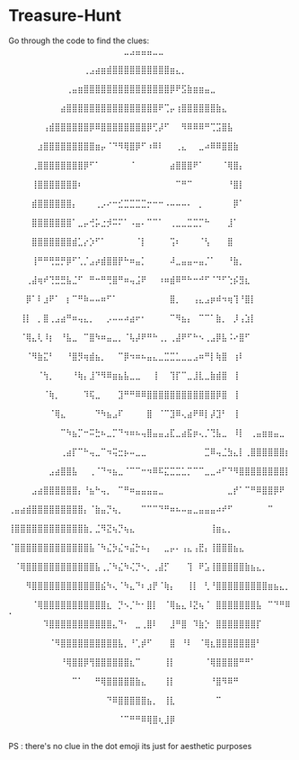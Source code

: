 # Treasure-Hunt
Go through the code to find the clues:
⠀⠀⠀⠀⠀⠀⠀⠀⠀⠀⠀⠀⠀⠀⠀⠀⠀⠀⠀⠀⣀⣠⣤⣤⣤⣀⣀⠀⠀⠀⠀⠀⠀⠀⠀⠀⠀⠀⠀⠀⠀⠀⠀⠀⠀⠀⠀⠀⠀⠀
⠀⠀⠀⠀⠀⠀⠀⠀⠀⠀⠀⠀⠀⢀⣠⣴⣶⣾⣿⣿⣿⣿⣿⣿⣿⣿⣿⣿⣶⣄⡀⠀⠀⠀⠀⠀⠀⠀⠀⠀⠀⠀⠀⠀⠀⠀⠀⠀⠀⠀
⠀⠀⠀⠀⠀⠀⠀⠀⠀⠀⢀⣤⣶⣿⣿⣿⣿⣿⣿⣿⣿⣿⣿⣿⣿⣿⣿⣿⡿⠟⣫⣷⣶⣶⣤⣀⠀⠀⠀⠀⠀⠀⠀⠀⠀⠀⠀⠀⠀⠀
⠀⠀⠀⠀⠀⠀⠀⠀⠀⣴⣿⣿⣿⣿⣿⣿⣿⣿⣿⣿⣿⣿⣿⣿⣿⣿⠟⢉⡤⢰⣿⣿⣿⣿⣿⣿⣷⣄⠀⠀⠀⠀⠀⠀⠀⠀⠀⠀⠀⠀
⠀⠀⠀⠀⠀⠀⢠⣾⣿⣿⣿⣿⣿⣿⡿⠿⣿⣿⣿⣿⣿⣿⣿⣿⡿⢋⡼⠋⠀⠀⠻⠿⠿⠿⠛⢉⣩⣿⣧⠀⠀⠀⠀⠀⠀⠀⠀⠀⠀⠀
⠀⠀⠀⠀⠀⣰⣿⣿⣿⣿⣿⣿⣿⣿⣿⣶⡤⠈⠙⠻⢿⣿⡿⠋⠰⠿⠇⠀⠀⢀⣄⠀⠀⣀⠴⠿⠿⣿⣿⣷⠀⠀⠀⠀⠀⠀⠀⠀⠀⠀
⠀⠀⠀⠀⢀⣿⣿⣿⣿⣿⣿⣿⣿⡿⠋⠁⠀⠀⠀⠀⠀⠈⠀⠀⠀⠀⠀⠀⣴⣿⣿⣿⠟⠁⠀⠀⠀⠈⢿⣿⡄⠀⠀⠀⠀⠀⠀⠀⠀⠀
⠀⠀⠀⠀⢸⣿⣿⣿⣿⣿⣿⣿⠆⠀⠀⠀⠀⠀⠀⠀⠀⠀⠀⠀⠀⠀⠀⠀⠀⠉⠛⠉⠀⠀⠀⠀⠀⠀⠘⣿⡇⠀⠀⠀⠀⠀⠀⠀⠀⠀
⠀⠀⠀⠀⣾⣿⣿⣿⣿⣿⣿⡄⠀⠀⠀⢀⡠⠔⠒⣊⣉⣉⣉⣉⡒⠒⠒⠠⠤⠤⠤⠄⠀⡀⠀⠀⠀⠀⠀⡿⠁⠀⠀⠀⠀⠀⠀⠀⠀⠀
⠀⠀⠀⠀⣿⣿⣿⣿⣿⣿⣿⠁⣀⡤⢚⡥⣐⡺⠭⠍⠁⠠⣤⠄⠉⠉⠁⠀⢀⣀⣀⣉⣉⡉⠓⠀⠀⠀⣸⠁⠀⠀⠀⠀⠀⠀⠀⠀⠀⠀
⠀⠀⠀⠀⣿⣿⣿⣿⣿⣿⣿⣾⣁⡔⡱⠋⠁⠀⠀⠀⠀⠀⠈⡇⠀⠀⠀⠀⢩⠆⠀⠀⠀⠈⢣⠀⠀⠀⣿⠀⠀⠀⠀⠀⠀⠀⠀⠀⠀⠀
⠀⠀⠀⠀⢸⠛⠛⢛⣛⡛⡿⠋⢁⡈⣠⡴⣾⣿⣿⡟⠓⠶⣤⡁⠀⠀⠀⠀⠼⣀⣤⣤⠤⣤⡈⠁⠀⠀⠘⣷⡀⠀⠀⠀⠀⠀⠀⠀⠀⠀
⠀⠀⠀⢀⣼⢶⠞⢙⣛⣛⣧⣈⠋⠀⠛⠒⠛⢛⣿⠛⠶⢤⣨⠟⠀⠀⠰⠶⣾⠿⠛⠓⠒⠚⠋⠈⠙⠋⢑⡮⣻⣆⠀⠀⠀⠀⠀⠀⠀⠀
⠀⠀⠀⡿⠁⠇⣰⠟⠁⠀⡆⠉⠛⠷⠤⠤⠶⠋⠁⠀⠀⠀⠀⠀⠀⠀⠀⠀⣿⡀⠀⠀⢠⣄⣠⡶⠾⠲⢶⢹⠘⣿⡇⠀⠀⠀⠀⠀⠀⠀
⠀⠀⢸⡇⠀⡀⣿⢀⣠⣴⠛⠶⢤⣄⡀⠀⠀⡠⠤⠤⠴⣴⠖⠂⠀⠀⠀⠀⠉⠻⣦⡄⠀⠉⠉⠁⣷⡀⠀⡸⢠⣱⡇⠀⠀⠀⠀⠀⠀⠀
⠀⠀⠈⢿⣄⢇⠸⡆⠀⠘⣧⣀⠀⠉⣿⠳⠶⣤⣀⡀⠈⢧⡼⠟⠛⠓⢀⡀⢀⣼⠟⠋⠓⠢⢀⣠⡿⣧⠨⠔⣿⠋⠀⠀⠀⠀⠀⠀⠀⠀
⠀⠀⠀⠈⠻⣷⣍⠃⠀⠀⠘⣿⡻⢶⣾⣦⡀⠀⠀⠉⡿⠲⠶⠦⣤⣄⣀⣉⣉⣁⣀⣀⣠⠶⠛⡇⢷⣿⠀⢰⠇⠀⠀⠀⠀⠀⠀⠀⠀⠀
⠀⠀⠀⠀⠀⠈⢳⡀⠀⠀⠀⠘⢷⡄⣸⠙⠻⠿⣶⣦⣧⣀⣀⠀⠀⢸⠀⠀⢹⡏⠉⣀⣸⣇⣀⣷⣾⣿⠀⢸⠀⠀⠀⠀⠀⠀⠀⠀⠀⠀
⠀⠀⠀⠀⠀⠀⠈⢷⡀⠀⠀⠀⠀⠹⢯⣀⠀⠀⠀⣹⠛⠛⠿⠿⣿⣿⣿⣿⣿⣿⣿⣿⣿⣿⣿⣿⡿⣿⠀⢸⠀⠀⠀⠀⠀⠀⠀⠀⠀⠀
⠀⠀⠀⠀⠀⠀⠀⠈⢿⣄⠀⠀⠀⠀⠀⠙⠳⣦⣠⠏⠀⠀⠀⠀⣿⠀⠈⠉⣹⠿⢄⣴⠟⠿⡇⡼⣹⠃⠀⢸⠀⠀⠀⠀⠀⠀⠀⠀⠀⠀
⠀⠀⠀⠀⠀⠀⠀⠀⠀⠉⠳⣦⡉⠒⠭⣓⠦⣀⡉⠙⠲⠶⠦⢤⣿⣤⣤⣠⣏⣀⣴⣯⡶⢄⡈⢙⣧⣀⠀⠸⡇⠀⢀⣤⣶⣶⣤⣀⠀⠀
⠀⠀⠀⠀⠀⠀⠀⠀⠀⢀⣴⡏⠉⠓⢤⣀⠉⠲⢭⣒⡦⠤⣀⣀⠀⠀⠀⠀⠀⠀⠀⠀⠀⠀⣉⠿⢤⣈⣳⣄⡇⢀⣿⣿⣿⣿⣿⣿⡆⠀
⠀⠀⠀⠀⠀⠀⠀⣠⣴⣿⣿⣧⠀⠀⢀⠈⠙⠲⣦⣀⠈⠉⠉⠒⠲⠿⠯⣍⣉⣉⣁⡉⠉⠉⣀⣀⠴⠋⠙⠻⣿⣿⣿⣿⣿⣿⣿⣿⡇⠀
⠀⠀⠀⠀⣠⣴⣿⣿⣿⣿⣿⣿⡄⠘⣦⠓⢤⡀⠀⠉⠛⠶⣤⣤⣤⣤⣀⠀⠀⠀⠀⠀⠀⠀⠀⠀⠀⠀⣀⡞⠁⠉⠛⠿⣿⣿⡿⠟⠀⠀
⢀⣤⣴⣾⣿⣿⣿⣿⣿⣿⣿⣿⣿⡄⠈⣷⣤⡙⢦⡀⠀⠀⠀⠉⠉⠉⠙⠛⠶⠦⠤⣤⣀⣤⣤⣤⠴⠞⠋⠀⠀⠀⠀⠀⠀⠉⠀⠀⠀⠀
⢸⣿⣿⣿⣿⣿⣿⣿⣿⣿⣿⣿⣿⣷⡀⣈⠻⣝⢦⡙⢦⣄⠀⠀⠀⠀⠀⠀⠀⠀⠀⠀⠀⠀⠀⢸⣶⣄⡀⠀⠀⠀⠀⠀⠀⠀⠀⠀⠀⠀
⠈⣿⣿⣿⣿⣿⣿⣿⣿⣿⣿⣿⣿⣿⣧⠈⠳⣌⡳⣌⠲⣬⡓⠦⡄⠀⠀⣀⡤⠄⢠⣄⢠⣟⡄⢸⣿⣿⣿⣦⣄⠀⠀⠀⠀⠀⠀⠀⠀⠀
⠀⠈⢿⣿⣿⣿⣿⣿⣿⣿⣿⣿⣿⣿⣿⣧⢀⡈⠳⣌⠳⢌⡙⠢⡀⢀⣼⡋⠀⠀⠀⢹⠀⠟⣡⢸⣿⣿⣿⣿⣿⣷⣦⣄⡀⠀⠀⠀⠀⠀
⠀⠀⠀⠻⣿⣿⣿⣿⣿⣿⣿⣿⣿⣿⣿⣿⣮⠳⢄⠈⠳⣄⠙⠆⣰⡟⠈⢷⡄⠀⠀⢸⡇⠀⢃⠘⣿⣿⣿⣿⣿⣿⣿⣿⣿⣶⣦⣄⡀⠀
⠀⠀⠀⠀⠈⢿⣿⣿⣿⣿⣿⣿⣿⣿⣿⣿⣿⣆⠀⡙⠢⡈⠓⠂⣿⡇⠀⠈⢿⣦⣄⠸⣝⢦⠈⠀⣿⣿⣿⣿⣿⣿⣿⣧⠀⠉⠙⠛⠿⠂
⠀⠀⠀⠀⠀⠀⠹⣿⣿⣿⣿⣿⣿⣿⣿⣿⣿⣿⣄⠙⠂⠀⣀⢀⣿⠇⠀⠀⣸⠛⣿⠀⠹⣷⡑⠀⣿⣿⣿⣿⣿⣿⣿⡏⠀⠀⠀⠀⠀⠀
⠀⠀⠀⠀⠀⠀⠀⠈⠻⣿⣿⣿⣿⣿⣿⣿⣿⣿⣿⣧⡀⠘⢁⡾⠋⠀⠀⠀⣿⠀⠘⠇⠀⠈⢿⣆⣿⣿⣿⣿⣿⣿⣿⠃⠀⠀⠀⠀⠀⠀
⠀⠀⠀⠀⠀⠀⠀⠀⠀⠘⢿⣿⣿⡿⢻⣿⣿⣿⣿⣿⣿⣆⠉⠀⠀⠀⠀⢸⡇⠀⠀⠀⠀⠀⠈⢿⣿⣿⣿⣿⠛⠛⠁⠀⠀⠀⠀⠀⠀⠀
⠀⠀⠀⠀⠀⠀⠀⠀⠀⠀⠀⠉⠁⠀⠀⠛⢿⣿⣿⣿⣿⣿⣷⣄⠀⠀⠀⢸⡇⠀⠀⠀⠀⠀⠀⠘⣿⠻⠿⠛⠀⠀⠀⠀⠀⠀⠀⠀⠀⠀
⠀⠀⠀⠀⠀⠀⠀⠀⠀⠀⠀⠀⠀⠀⠀⠀⠀⠙⠿⣿⣿⣿⣿⣿⣦⡀⠀⢸⣇⠀⠀⠀⠀⠀⠀⠀⠉⠀⠀⠀⠀⠀⠀⠀⠀⠀⠀⠀⠀⠀
⠀⠀⠀⠀⠀⠀⠀⠀⠀⠀⠀⠀⠀⠀⠀⠀⠀⠀⠀⠈⠉⠛⠛⠿⢿⣿⢆⣸⡿⠀⠀⠀⠀⠀⠀⠀⠀⠀⠀⠀⠀⠀⠀⠀⠀⠀⠀⠀⠀⠀

PS : there's no clue in the dot emoji its just for aesthetic purposes
